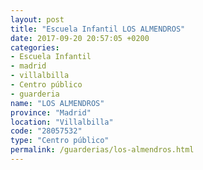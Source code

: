 ```yaml
---
layout: post
title: "Escuela Infantil LOS ALMENDROS"
date: 2017-09-20 20:57:05 +0200
categories:
- Escuela Infantil
- madrid
- villalbilla
- Centro público
- guarderia
name: "LOS ALMENDROS"
province: "Madrid"
location: "Villalbilla"
code: "28057532"
type: "Centro público"
permalink: /guarderias/los-almendros.html
---
```

